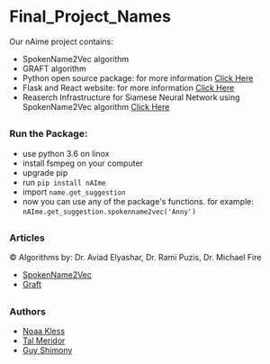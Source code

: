 # Final_Project_Names

Our nAime project contains:
- SpokenName2Vec algorithm
- GRAFT algorithm
- Python open source package: for more information [Click Here](https://pypi.org/project/nAIme/)
- Flask and React website: for more information [Click Here](https://github.com/noaakl/naime-app)
- Reaserch Infrastructure for Siamese Neural Network using SpokenName2Vec algorithm [Click Here](https://github.com/noaakl/Final_Project_Names/tree/main/SiameseNetwork)

##

### Run the Package:
- use python 3.6 on linox
- install fsmpeg on your computer
- upgrade pip
- run `pip install nAIme`
- import `name.get_suggestion`
- now you can use any of the package's functions. for example: `nAIme.get_suggestion.spokenname2vec('Anny')`

##

### Articles

&copy; Algorithms by: Dr. Aviad Elyashar, Dr. Rami Puzis, Dr. Michael Fire

- [SpokenName2Vec](https://scholar.google.co.il/citations?view_op=view_citation&hl=en&user=CPE9YOkAAAAJ&citation_for_view=CPE9YOkAAAAJ:3fE2CSJIrl8C)
- [Graft](https://scholar.google.co.il/citations?view_op=view_citation&hl=en&user=CPE9YOkAAAAJ&citation_for_view=CPE9YOkAAAAJ:kNdYIx-mwKoC)

##

### Authors

- [Noaa Kless](https://github.com/noaakl)
- [Tal Meridor](https://github.com/talmeri)
- [Guy Shimony](https://github.com/guyshimony)
